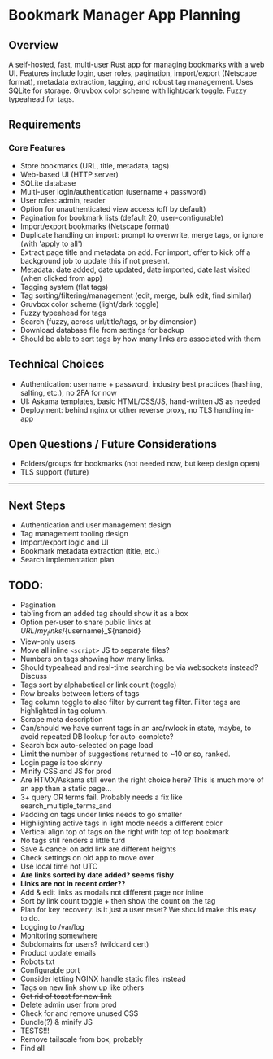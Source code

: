 # Bookmark Manager App Planning

## Overview

A self-hosted, fast, multi-user Rust app for managing bookmarks with a web UI. Features include login, user roles, pagination, import/export (Netscape format), metadata extraction, tagging, and robust tag management. Uses SQLite for storage. Gruvbox color scheme with light/dark toggle. Fuzzy typeahead for tags.

## Requirements

### Core Features

- Store bookmarks (URL, title, metadata, tags)
- Web-based UI (HTTP server)
- SQLite database
- Multi-user login/authentication (username + password)
- User roles: admin, reader
- Option for unauthenticated view access (off by default)
- Pagination for bookmark lists (default 20, user-configurable)
- Import/export bookmarks (Netscape format)
- Duplicate handling on import: prompt to overwrite, merge tags, or ignore (with 'apply to all')
- Extract page title and metadata on add. For import, offer to kick off a background job to update this if not present.
- Metadata: date added, date updated, date imported, date last visited (when clicked from app)
- Tagging system (flat tags)
- Tag sorting/filtering/management (edit, merge, bulk edit, find similar)
- Gruvbox color scheme (light/dark toggle)
- Fuzzy typeahead for tags
- Search (fuzzy, across url/title/tags, or by dimension)
- Download database file from settings for backup
- Should be able to sort tags by how many links are associated with them

## Technical Choices

- Authentication: username + password, industry best practices (hashing, salting, etc.), no 2FA for now
- UI: Askama templates, basic HTML/CSS/JS, hand-written JS as needed
- Deployment: behind nginx or other reverse proxy, no TLS handling in-app

## Open Questions / Future Considerations

- Folders/groups for bookmarks (not needed now, but keep design open)
- TLS support (future)

---

## Next Steps

- Authentication and user management design
- Tag management tooling design
- Import/export logic and UI
- Bookmark metadata extraction (title, etc.)
- Search implementation plan

## TODO:

- Pagination
- tab'ing from an added tag should show it as a box
- Option per-user to share public links at $URL/my_links/${username}\_${nanoid}
- View-only users
- Move all inline `<script>` JS to separate files?
- Numbers on tags showing how many links.
- Should typeahead and real-time searching be via websockets instead? Discuss
- Tags sort by alphabetical or link count (toggle)
- Row breaks between letters of tags
- Tag column toggle to also filter by current tag filter. Filter tags are highlighted in tag column.
- Scrape meta description
- Can/should we have current tags in an arc/rwlock in state, maybe, to avoid repeated DB lookup for auto-complete?
- Search box auto-selected on page load
- Limit the number of suggestions returned to ~10 or so, ranked.
- Login page is too skinny
- Minify CSS and JS for prod
- Are HTMX/Askama still even the right choice here? This is much more of an app than a static page...
- 3+ query OR terms fail. Probably needs a fix like search_multiple_terms_and
- Padding on tags under links needs to go smaller
- Highlighting active tags in light mode needs a different color
- Vertical align top of tags on the right with top of top bookmark
- No tags still renders a little turd
- Save & cancel on add link are different heights
- Check settings on old app to move over
- Use local time not UTC
- **Are links sorted by date added? seems fishy**
- **Links are not in recent order??**
- Add & edit links as modals not different page nor inline
- Sort by link count toggle + then show the count on the tag
- Plan for key recovery: is it just a user reset? We should make this easy to do.
- Logging to /var/log
- Monitoring somewhere
- Subdomains for users? (wildcard cert)
- Product update emails
- Robots.txt
- Configurable port
- Consider letting NGINX handle static files instead
- Tags on new link show up like others
- ~~Get rid of toast for new link~~
- Delete admin user from prod
- Check for and remove unused CSS
- Bundle(?) & minify JS
- TESTS!!!
- Remove tailscale from box, probably
- Find all <script> tags and consolidate them
- ~~TitleInputTemplate` has weird inline shit - do it properly~~
- Overall project structure
- Test that autologout works still
- title_input.html seems like it's only there because of HTMX and we should just use JS w/ a JSON repsonse?
- Lighthouse score && fixup
